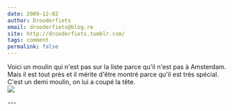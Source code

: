 ```yaml
---
date: 2009-12-02
author: Drooderfiets
email: drooderfiets@blog.re
site: http://drooderfiets.tumblr.com/
tags: comment
permalink: false
---
```


<p>
Voici un moulin qui n'est pas sur la liste parce qu'il n'est pas à Amsterdam. Mais il est tout près et il mérite d'être montré parce qu'il est très spécial. C'est un demi moulin, on lui a coupé la tête.<br />
<a href="http://drooderfiets.tumblr.com/post/264754949/stammermolen"><img src="http://farm3.static.flickr.com/2773/4125744123_f21b930223_m.jpg" /></a>
</p>
---
